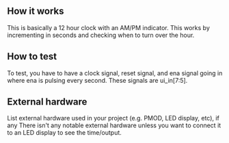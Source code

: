 <!---

This file is used to generate your project datasheet. Please fill in the information below and delete any unused
sections.

You can also include images in this folder and reference them in the markdown. Each image must be less than
512 kb in size, and the combined size of all images must be less than 1 MB.
-->

## How it works

This is basically a 12 hour clock with an AM/PM indicator. This works by incrementing in seconds and checking when to turn over the hour.

## How to test

To test, you have to have a clock signal, reset signal, and ena signal going in where ena is pulsing every second. These signals are ui_in[7:5].

## External hardware

List external hardware used in your project (e.g. PMOD, LED display, etc), if any
There isn't any notable external hardware unless you want to connect it to an LED display to see the time/output.
